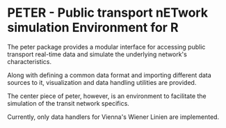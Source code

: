 PETER - Public transport nETwork simulation Environment for R
=============================================================

The peter package provides a modular interface for accessing public
transport real-time data and simulate the underlying network's
characteristics.

Along with defining a common data format and importing different data
sources to it, visualization and data handling utilities are provided.

The center piece of peter, however, is an environment to facilitate
the simulation of the transit network specifics.

Currently, only data handlers for Vienna's Wiener Linien are
implemented.



